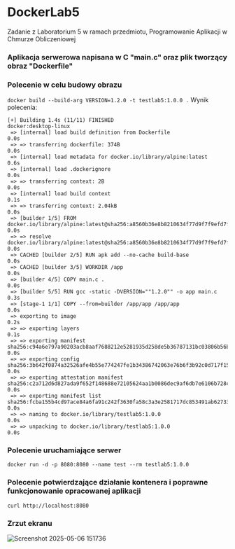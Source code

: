 # DockerLab5
Zadanie z Laboratorium 5 w ramach przedmiotu, Programowanie Aplikacji w Chmurze Obliczeniowej

### Aplikacja serwerowa napisana w C "main.c" oraz plik tworzący obraz "Dockerfile"

### Polecenie w celu budowy obrazu

```docker build --build-arg VERSION=1.2.0 -t testlab5:1.0.0 .```
 Wynik polecenia:
```
[+] Building 1.4s (11/11) FINISHED                                                                 docker:desktop-linux
 => [internal] load build definition from Dockerfile                                                               0.0s
 => => transferring dockerfile: 374B                                                                               0.0s
 => [internal] load metadata for docker.io/library/alpine:latest                                                   0.6s
 => [internal] load .dockerignore                                                                                  0.0s
 => => transferring context: 2B                                                                                    0.0s
 => [internal] load build context                                                                                  0.1s
 => => transferring context: 2.04kB                                                                                0.0s
 => [builder 1/5] FROM docker.io/library/alpine:latest@sha256:a8560b36e8b8210634f77d9f7f9efd7ffa463e380b75e2e74af  0.0s
 => => resolve docker.io/library/alpine:latest@sha256:a8560b36e8b8210634f77d9f7f9efd7ffa463e380b75e2e74aff4511df3  0.0s
 => CACHED [builder 2/5] RUN apk add --no-cache build-base                                                         0.0s
 => CACHED [builder 3/5] WORKDIR /app                                                                              0.0s
 => [builder 4/5] COPY main.c .                                                                                    0.0s
 => [builder 5/5] RUN gcc -static -DVERSION=""1.2.0"" -o app main.c                                                0.3s
 => [stage-1 1/1] COPY --from=builder /app/app /app/app                                                            0.0s
 => exporting to image                                                                                             0.2s
 => => exporting layers                                                                                            0.1s
 => => exporting manifest sha256:c94a6e797a90203acb8aaf7688212e5281935d258de5b36787131bc03806b56b                  0.0s
 => => exporting config sha256:3b642f0874a32526afe4b55e774247fe1b34386742063e76b6f3b92c0d717f15                    0.0s
 => => exporting attestation manifest sha256:c2a712d6d827ada9f652f148688e72105624aa1b0086dec9af6db7e6106b728c      0.0s
 => => exporting manifest list sha256:fcba155b4cd97ace84a6fa91c242f3630fa58c3a3e2581717dc853491ab62733             0.0s
 => => naming to docker.io/library/testlab5:1.0.0                                                                  0.0s
 => => unpacking to docker.io/library/testlab5:1.0.0                                                               0.0s
```

### Polecenie uruchamiające serwer

``` docker run -d -p 8080:8080 --name test --rm testlab5:1.0.0 ```

### Polecenie potwierdzające działanie kontenera i poprawne funkcjonowanie opracowanej aplikacji

``` curl http://localhost:8080 ```

### Zrzut ekranu

![Screenshot 2025-05-06 151736](https://github.com/user-attachments/assets/1e781f31-8425-4266-992d-8cb489ee6f6b)
